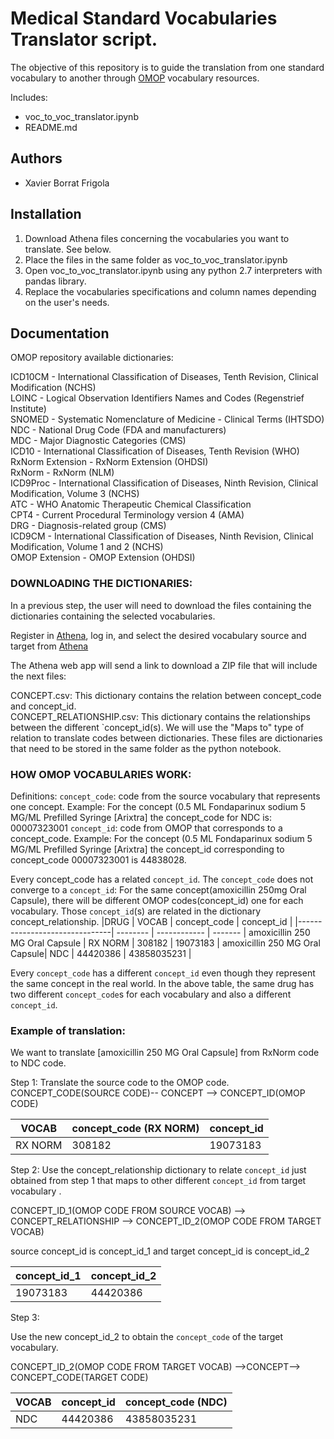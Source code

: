 # Medical Standard Vocabularies Translator script.

The objective of this repository is to guide the translation from one standard vocabulary to another through [OMOP](https://www.ohdsi.org/data-standardization/the-common-data-model/)  vocabulary resources.


Includes:
- voc_to_voc_translator.ipynb
- README.md


## Authors

- Xavier Borrat Frigola


## Installation

1. Download Athena files concerning the vocabularies you want to translate. See below.
2. Place the files in the same folder as voc_to_voc_translator.ipynb
3. Open voc_to_voc_translator.ipynb using any python 2.7 interpreters with pandas library.
4. Replace the vocabularies specifications and column names depending on the user's needs.


## Documentation

OMOP repository available dictionaries:

ICD10CM	-	International Classification of Diseases, Tenth Revision, Clinical Modification (NCHS) <br>
LOINC	-	Logical Observation Identifiers Names and Codes (Regenstrief Institute)<br>
SNOMED	-	Systematic Nomenclature of Medicine - Clinical Terms (IHTSDO)<br>
NDC	-	National Drug Code (FDA and manufacturers)<br>
MDC	-	Major Diagnostic Categories (CMS)<br>
ICD10	-	International Classification of Diseases, Tenth Revision (WHO)<br>
RxNorm Extension	-	RxNorm Extension (OHDSI)<br>
RxNorm	-	RxNorm (NLM)<br>
ICD9Proc	-	International Classification of Diseases, Ninth Revision, Clinical Modification, Volume 3 (NCHS)<br>
ATC	-	WHO Anatomic Therapeutic Chemical Classification<br>
CPT4	-	Current Procedural Terminology version 4 (AMA)<br>
DRG	-	Diagnosis-related group (CMS)<br>
ICD9CM	-	International Classification of Diseases, Ninth Revision, Clinical Modification, Volume 1 and 2 (NCHS)<br>
OMOP Extension	-	OMOP Extension (OHDSI)<br>


### DOWNLOADING THE DICTIONARIES:

In a  previous step, the user will need to download the files containing the dictionaries containing the selected vocabularies.

Register in [Athena](https://athena.ohdsi.org/vocabulary/list), log in, and select the desired  vocabulary source and target from [Athena](https://athena.ohdsi.org/vocabulary/list)

The Athena web app will send a link to download a ZIP file that will include the next files:

CONCEPT.csv: This dictionary contains the relation between concept_code and concept_id.<br>
CONCEPT_RELATIONSHIP.csv: This dictionary contains the relationships between the different `concept_id(s). We will use the "Maps to" type of relation to translate codes between dictionaries.
These files are dictionaries that need to be stored in the same folder as the python notebook. 


### HOW OMOP VOCABULARIES WORK:

Definitions:
`concept_code`: code from the source vocabulary that represents one concept. 
Example: For the concept  (0.5 ML Fondaparinux sodium 5 MG/ML Prefilled Syringe [Arixtra] the concept_code for NDC is: 00007323001
`concept_id`: code from OMOP that corresponds to a concept_code. 
Example: For the concept (0.5 ML Fondaparinux sodium 5 MG/ML Prefilled Syringe [Arixtra] the concept_id corresponding to concept_code 00007323001 is 44838028.

Every concept_code has a related `concept_id`. The `concept_code` does not converge to a `concept_id`: For the same concept(amoxicillin 250mg Oral Capsule), there will be different OMOP codes(concept_id) one for each vocabulary. Those  `concept_id`(s) are related in the dictionary concept_relationship.
|DRUG | VOCAB | concept_code  | concept_id |
 |-------------------------------| -------- | ------------ | ------- |
amoxicillin 250 MG Oral Capsule | RX NORM | 308182      | 19073183 |
 amoxicillin 250 MG Oral Capsule| NDC     | 44420386 | 43858035231 | 
 
 Every `concept_code` has a different `concept_id` even though they represent the same concept in the real world. In the above table, the same drug has two different `concept_code`s for each vocabulary and also a different `concept_id`.


### Example of translation:
We want to translate [amoxicillin 250 MG Oral Capsule] from RxNorm code to NDC code.

Step 1:
Translate the source code to the OMOP code.
CONCEPT_CODE(SOURCE CODE)--  CONCEPT  --> CONCEPT_ID(OMOP CODE)


 
| VOCAB | concept_code (RX NORM) | concept_id |
| -------- | ------------ | ------- |
| RX NORM | 308182      | 19073183 |


Step 2:
Use the concept_relationship dictionary to relate `concept_id` just obtained from step 1 that maps to other different `concept_id` from target vocabulary .


CONCEPT_ID_1(OMOP CODE FROM SOURCE VOCAB) --> CONCEPT_RELATIONSHIP --> CONCEPT_ID_2(OMOP CODE FROM TARGET VOCAB)

source concept_id is concept_id_1 and target concept_id is concept_id_2

| concept_id_1 | concept_id_2 |
| --------- | ---------- |
| 19073183  | 44420386 |


Step 3:

Use the new concept_id_2  to obtain the `concept_code` of the target vocabulary. 

CONCEPT_ID_2(OMOP CODE FROM TARGET VOCAB) -->CONCEPT--> CONCEPT_CODE(TARGET CODE)

| VOCAB | concept_id| concept_code (NDC) | 
| -------- | ------------ | ------- |
| NDC     | 44420386 | 43858035231 | 





